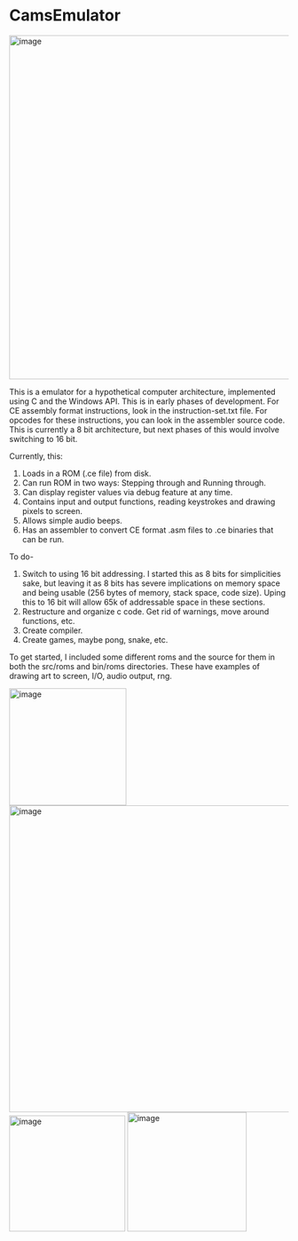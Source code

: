 # CamsEmulator

<img width="620" alt="image" src="https://github.com/camisbored/CamsEmulator/assets/81730723/d51b13ae-da52-415b-8e49-29900109be1e">


This is a emulator for a hypothetical computer architecture, implemented using C and the Windows API. This is in early phases of development. For CE assembly format instructions, look in the instruction-set.txt file. For opcodes for these instructions, you can look in the assembler source code. This is currently a 8 bit architecture, but next phases of this would involve switching to 16 bit.

Currently, this:
1. Loads in a ROM (.ce file) from disk.
2. Can run ROM in two ways: Stepping through and Running through.
3. Can display register values via debug feature at any time.
4. Contains input and output functions, reading keystrokes and drawing pixels to screen.
5. Allows simple audio beeps.
6. Has an assembler to convert CE format .asm files to .ce binaries that can be run.

To do- 
1. Switch to using 16 bit addressing. I started this as 8 bits for simplicities sake, but leaving it as 8 bits has severe implications on memory space and being usable (256 bytes of memory, stack space, code size). Uping this to 16 bit will allow 65k of addressable space in these sections.
2. Restructure and organize c code. Get rid of warnings, move around functions, etc.
4. Create compiler.
5. Create games, maybe pong, snake, etc.

To get started, I included some different roms and the source for them in both the src/roms and bin/roms directories. These have examples of drawing art to screen, I/O, audio output, rng.

<img width="211" alt="image" src="https://github.com/camisbored/CamsEmulator/assets/81730723/b364409c-9286-432d-8ef8-796c5f8cf99e">

<img width="553" alt="image" src="https://github.com/camisbored/CamsEmulator/assets/81730723/4652c86a-c3ef-4dbd-8024-9f526845aa9e">

<img width="209" alt="image" src="https://github.com/camisbored/CamsEmulator/assets/81730723/eb6c467b-d00f-4dc4-b662-2d47eaf7ded4">

<img width="215" alt="image" src="https://github.com/camisbored/CamsEmulator/assets/81730723/d9a6dae6-dca4-4ebd-a377-6f27b319d2d9">



